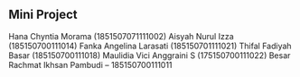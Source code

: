 ## Mini Project 

Hana Chyntia Morama (1851507071111002)
Aisyah Nurul Izza (185150700111014)
Fanka Angelina Larasati (185150701111021)
Thifal Fadiyah Basar (185150700111018)
Maulidia Vici Anggraini S (175150700111022)
Besar Rachmat Ikhsan Pambudi – 185150700111011